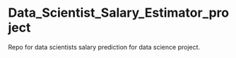 # Data_Scientist_Salary_Estimator_project
Repo for data scientists salary prediction for data science project.
